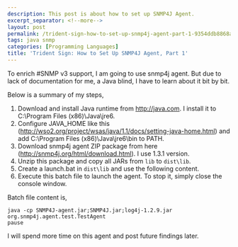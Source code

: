 ```yaml
---
description: This post is about how to set up SNMP4J Agent.
excerpt_separator: <!--more-->
layout: post
permalink: /trident-sign-how-to-set-up-snmp4j-agent-part-1-9354ddb8868a
tags: java snmp
categories: [Programming Languages]
title: 'Trident Sign: How to Set Up SNMP4J Agent, Part 1'
---
```

To enrich #SNMP v3 support, I am going to use snmp4j agent. But due to lack of documentation for me, a Java blind, I have to learn about it bit by bit.
<!--more-->

Below is a summary of my steps,

1. Download and install Java runtime from http://java.com. I install it to C:\Program Files (x86)\Java\jre6.
1. Configure JAVA_HOME like this (http://wso2.org/project/wsas/java/1.1/docs/setting-java-home.html) and add C:\Program Files (x86)\Java\jre6\bin to PATH.
1. Download snmp4j agent ZIP package from here (http://snmp4j.org/html/download.html). I use 1.3.1 version.
1. Unzip this package and copy all JARs from `lib` to `dist\lib`.
1. Create a launch.bat in `dist\lib` and use the following content.
1. Execute this batch file to launch the agent. To stop it, simply close the console window.

Batch file content is,

``` text
java -cp SNMP4J-agent.jar;SNMP4J.jar;log4j-1.2.9.jar org.snmp4j.agent.test.TestAgent
pause
```

I will spend more time on this agent and post future findings later.
